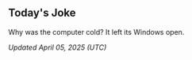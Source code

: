 ## Today's Joke
Why was the computer cold? It left its Windows open.

*Updated April 05, 2025 (UTC)*
